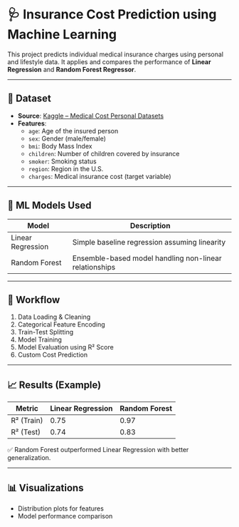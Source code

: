 # 🩺 Insurance Cost Prediction using Machine Learning

This project predicts individual medical insurance charges using personal and lifestyle data. It applies and compares the performance of **Linear Regression** and **Random Forest Regressor**.

---

## 📂 Dataset

- **Source**: [Kaggle – Medical Cost Personal Datasets](https://www.kaggle.com/datasets/mirichoi0218/insurance)
- **Features**:
  - `age`: Age of the insured person
  - `sex`: Gender (male/female)
  - `bmi`: Body Mass Index
  - `children`: Number of children covered by insurance
  - `smoker`: Smoking status
  - `region`: Region in the U.S.
  - `charges`: Medical insurance cost (target variable)

---

## 🧠 ML Models Used

| Model              | Description                                              |
|-------------------|----------------------------------------------------------|
| Linear Regression  | Simple baseline regression assuming linearity           |
| Random Forest      | Ensemble-based model handling non-linear relationships  |

---

## 🔁 Workflow

1. Data Loading & Cleaning
2. Categorical Feature Encoding
3. Train-Test Splitting
4. Model Training
5. Model Evaluation using R² Score
6. Custom Cost Prediction

---

## 📈 Results (Example)

| Metric        | Linear Regression | Random Forest |
|---------------|-------------------|----------------|
| R² (Train)    | 0.75              | 0.97           |
| R² (Test)     | 0.74              | 0.83           |

✅ Random Forest outperformed Linear Regression with better generalization.

---

## 📊 Visualizations


- Distribution plots for features
- Model performance comparison



